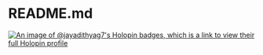 # README.md


[![An image of @jayadithyag7's Holopin badges, which is a link to view their full Holopin profile](https://holopin.me/jayadithyag7)](https://holopin.io/@jayadithyag7)
